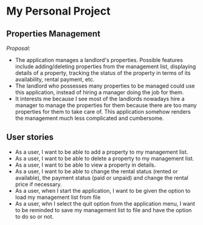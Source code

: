 # My Personal Project

## Properties Management

*Proposal:*
- The application manages a landlord's properties. Possible features include adding/deleting properties from the 
management list, displaying details of a property, tracking the status of the property in terms of its availability,
rental payment, etc.
- The landlord who possesses many properties to be managed could use this application, instead of hiring a manager 
doing the job for them.
- It interests me because I see most of the landlords nowadays hire a manager to manage the properties for them because
there are too many properties for them to take care of. This application somehow renders the management much less 
complicated and cumbersome.

## User stories
- As a user, I want to be able to add a property to my management list.
- As a user, I want to be able to delete a property to my management list.
- As a user, I want to be able to view a property in details.
- As a user, I want to be able to change the rental status (rented or available), the payment status (paid or unpaid) 
and change the rental price if necessary.
- As a user, when I start the application, I want to be given the option to load my management list from file
- As a user, whn I select the quit option from the application menu, I want to be reminded to save my management list 
to file and have the option to do so or not.



